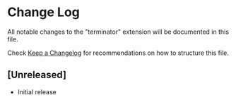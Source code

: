 # Change Log

All notable changes to the "terminator" extension will be documented in this file.

Check [Keep a Changelog](http://keepachangelog.com/) for recommendations on how to structure this file.

## [Unreleased]

- Initial release